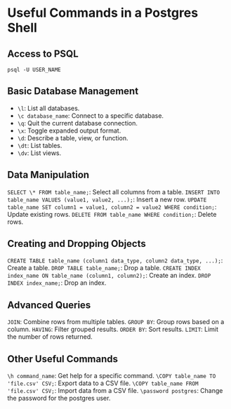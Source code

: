 # Useful Commands in a Postgres Shell

## Access to PSQL

`psql -U USER_NAME`

## Basic Database Management

- `\l`: List all databases.
- `\c database_name`: Connect to a specific database.
- `\q`: Quit the current database connection.
- `\x`: Toggle expanded output format.
- `\d`: Describe a table, view, or function.
- `\dt`: List tables.
- `\dv`: List views.

## Data Manipulation

`SELECT \* FROM table_name;`: Select all columns from a table.
`INSERT INTO table_name VALUES (value1, value2, ...);`: Insert a new row.
`UPDATE table_name SET column1 = value1, column2 = value2 WHERE condition;`: Update existing rows.
`DELETE FROM table_name WHERE condition;`: Delete rows.

## Creating and Dropping Objects

`CREATE TABLE table_name (column1 data_type, column2 data_type, ...);`: Create a table.
`DROP TABLE table_name;`: Drop a table.
`CREATE INDEX index_name ON table_name (column1, column2);`: Create an index.
`DROP INDEX index_name;`: Drop an index.

## Advanced Queries

`JOIN`: Combine rows from multiple tables.
`GROUP BY`: Group rows based on a column.
`HAVING`: Filter grouped results.
`ORDER BY`: Sort results.
`LIMIT`: Limit the number of rows returned.

## Other Useful Commands

`\h command_name`: Get help for a specific command.
`\COPY table_name TO 'file.csv' CSV;`: Export data to a CSV file.
`\COPY table_name FROM 'file.csv' CSV;`: Import data from a CSV file.
`\password postgres`: Change the password for the postgres user.
